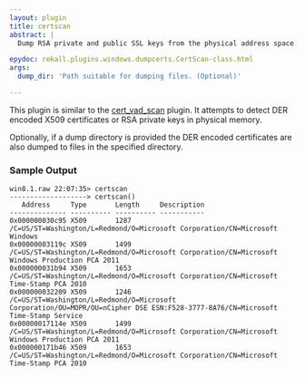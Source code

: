 ```yaml
---
layout: plugin
title: certscan
abstract: |
  Dump RSA private and public SSL keys from the physical address space.

epydoc: rekall.plugins.windows.dumpcerts.CertScan-class.html
args:
  dump_dir: 'Path suitable for dumping files. (Optional)'

---
```


This plugin is similar to the [cert_vad_scan](CertVadScan.html) plugin. It
attempts to detect DER encoded X509 certificates or RSA private keys in physical
memory.

Optionally, if a dump directory is provided the DER encoded certificates are
also dumped to files in the specified directory.


### Sample Output

```
win8.1.raw 22:07:35> certscan
-------------------> certscan()
   Address     Type       Length     Description
-------------- ---------- ---------- -----------
0x000000030c95 X509       1287       /C=US/ST=Washington/L=Redmond/O=Microsoft Corporation/CN=Microsoft Windows
0x00000003119c X509       1499       /C=US/ST=Washington/L=Redmond/O=Microsoft Corporation/CN=Microsoft Windows Production PCA 2011
0x000000031b94 X509       1653       /C=US/ST=Washington/L=Redmond/O=Microsoft Corporation/CN=Microsoft Time-Stamp PCA 2010
0x000000032209 X509       1246       /C=US/ST=Washington/L=Redmond/O=Microsoft Corporation/OU=MOPR/OU=nCipher DSE ESN:F528-3777-8A76/CN=Microsoft Time-Stamp Service
0x00000017114e X509       1499       /C=US/ST=Washington/L=Redmond/O=Microsoft Corporation/CN=Microsoft Windows Production PCA 2011
0x000000171b46 X509       1653       /C=US/ST=Washington/L=Redmond/O=Microsoft Corporation/CN=Microsoft Time-Stamp PCA 2010
```